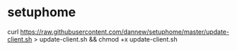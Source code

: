 # setuphome
curl https://raw.githubusercontent.com/dannew/setuphome/master/update-client.sh > update-client.sh && chmod +x update-client.sh

